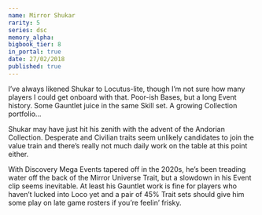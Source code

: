 ```yaml
---
name: Mirror Shukar
rarity: 5
series: dsc
memory_alpha:
bigbook_tier: 8
in_portal: true
date: 27/02/2018
published: true
---
```


I’ve always likened Shukar to Locutus-lite, though I’m not sure how many players I could get onboard with that. Poor-ish Bases, but a long Event history. Some Gauntlet juice in the same Skill set. A growing Collection portfolio…

Shukar may have just hit his zenith with the advent of the Andorian Collection. Desperate and Civilian traits seem unlikely candidates to join the value train and there’s really not much daily work on the table at this point either.

With Discovery Mega Events tapered off in the 2020s, he’s been treading water off the back of the Mirror Universe Trait, but a slowdown in his Event clip seems inevitable. At least his Gauntlet work is fine for players who haven’t lucked into Loco yet and a pair of 45% Trait sets should give him some play on late game rosters if you’re feelin’ frisky.
